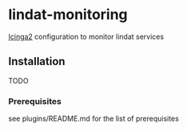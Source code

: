 # lindat-monitoring
[Icinga2](https://www.icinga.org/icinga/icinga-2/) configuration to monitor lindat services

## Installation

TODO

### Prerequisites
see plugins/README.md for the list of prerequisites
